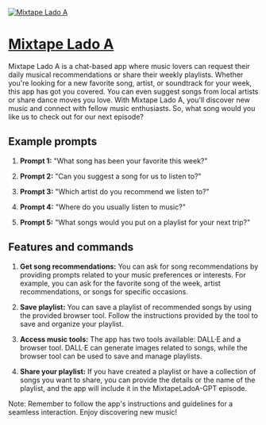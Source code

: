 [![Mixtape Lado A](https://files.oaiusercontent.com/file-D4DnGZMYVdLhZXD0Q7Jo02AE?se=2123-10-18T00%3A29%3A26Z&sp=r&sv=2021-08-06&sr=b&rscc=max-age%3D31536000%2C%20immutable&rscd=attachment%3B%20filename%3DLogoClassic-MixtapeLadoA.jpeg&sig=juApoBaxKBmvH6oKxlDWmJ8wEvkvs5SceoUUPza%2BCl8%3D)](https://chat.openai.com/g/g-JVSbcpzXE-mixtape-lado-a)

# [Mixtape Lado A](https://chat.openai.com/g/g-JVSbcpzXE-mixtape-lado-a)

Mixtape Lado A is a chat-based app where music lovers can request their daily musical recommendations or share their weekly playlists. Whether you're looking for a new favorite song, artist, or soundtrack for your week, this app has got you covered. You can even suggest songs from local artists or share dance moves you love. With Mixtape Lado A, you'll discover new music and connect with fellow music enthusiasts. So, what song would you like us to check out for our next episode?

## Example prompts

1. **Prompt 1:** "What song has been your favorite this week?"

2. **Prompt 2:** "Can you suggest a song for us to listen to?"

3. **Prompt 3:** "Which artist do you recommend we listen to?"

4. **Prompt 4:** "Where do you usually listen to music?"

5. **Prompt 5:** "What songs would you put on a playlist for your next trip?"

## Features and commands

1. **Get song recommendations:** You can ask for song recommendations by providing prompts related to your music preferences or interests. For example, you can ask for the favorite song of the week, artist recommendations, or songs for specific occasions.

2. **Save playlist:** You can save a playlist of recommended songs by using the provided browser tool. Follow the instructions provided by the tool to save and organize your playlist.

3. **Access music tools:** The app has two tools available: DALL·E and a browser tool. DALL·E can generate images related to songs, while the browser tool can be used to save and manage playlists.

4. **Share your playlist:** If you have created a playlist or have a collection of songs you want to share, you can provide the details or the name of the playlist, and the app will include it in the MixtapeLadoA-GPT episode.

Note: Remember to follow the app's instructions and guidelines for a seamless interaction. Enjoy discovering new music!